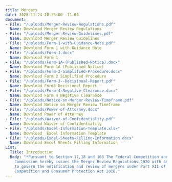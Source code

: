 ```yaml
---
title: Mergers
date: 2020-11-24 20:35:00 -11:00
document:
- File: "/uploads/Merger-Review-Regulations.pdf"
  Name: Download Merger Review Regulations
- File: "/uploads/Merger-Review-Guidelines.pdf"
  Name: Download Merger Review Guidelines
- File: "/uploads/Form-1-with-Guidance-Note.pdf"
  Name: Download Form 1 with Guidance Note
- File: "/uploads/Form-1.docx"
  Name: Download Form 1
- File: "/uploads/Form-1A-(Published-Notice).docx"
  Name: Download Form 1A (Published Notice)
- File: "/uploads/Form-2-Simplified-Procedure.docx"
  Name: Download Form 2 Simplified Procedure
- File: "/uploads/Form-3--Decisional-Report.pdf"
  Name: Download Form3-Decisional Report
- File: "/uploads/Form-4-Negative-Clearance.docx"
  Name: Download Form 4 Negative Clearance
- File: "/uploads/Notice-on-Merger-Review-Timeframe.pdf"
  Name: Download Notice on Merger Review Timeframe
- File: "/uploads/Power-of-Attorney.docx"
  Name: Download Power of Attorney
- File: "/uploads/Waiver-of-Confidentiality.pdf"
  Name: Download Waiver of Confidentiality
- File: "/uploads/Excel-Information-Template.xlsx"
  Name: Download  Excel Information Template
- File: "/uploads/Excel-Sheets-Filling-Information.docx"
  Name: Download Excel Sheets Filling Information
List:
  Title: Introduction
  Body: "*Pursuant to Section 17,18 and 163 The Federal Competition and Consumer Protection
    Commission hereby issues the Merger Review Regulations 2020 with ancillary instruments
    to govern the notification and review of mergers under Part XII of the Federal
    Competition and Consumer Protection Act 2018."
---
```


